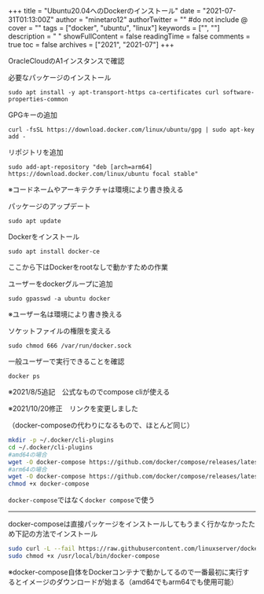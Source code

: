 +++
title = "Ubuntu20.04へのDockerのインストール"
date = "2021-07-31T01:13:00Z"
author = "minetaro12"
authorTwitter = "" #do not include @
cover = ""
tags = ["docker", "ubuntu", "linux"]
keywords = ["", ""]
description = " "
showFullContent = false
readingTime = false
comments = true
toc = false
archives = ["2021", "2021-07"]
+++

OracleCloudのA1インスタンスで確認

必要なパッケージのインストール

`sudo apt install -y apt-transport-https ca-certificates curl software-properties-common`

GPGキーの追加

`curl -fsSL https://download.docker.com/linux/ubuntu/gpg | sudo apt-key add -`

リポジトリを追加

`sudo add-apt-repository "deb [arch=arm64] https://download.docker.com/linux/ubuntu focal stable"`

※コードネームやアーキテクチャは環境により書き換える

パッケージのアップデート

`sudo apt update`

Dockerをインストール

`sudo apt install docker-ce`

ここから下はDockerをrootなしで動かすための作業

ユーザーをdockerグループに追加

`sudo gpasswd -a ubuntu docker`

※ユーザー名は環境により書き換える

ソケットファイルの権限を変える

`sudo chmod 666 /var/run/docker.sock`

一般ユーザーで実行できることを確認

`docker ps`

※2021/8/5追記　公式なものでcompose cliが使える

※2021/10/20修正　リンクを変更しました

（docker-composeの代わりになるもので、ほとんど同じ）

```bash
mkdir -p ~/.docker/cli-plugins
cd ~/.docker/cli-plugins
#amd64の場合
wget -O docker-compose https://github.com/docker/compose/releases/latest/download/docker-compose-linux-x86_64
#arm64の場合
wget -O docker-compose https://github.com/docker/compose/releases/latest/download/docker-compose-linux-aarch64
chmod +x docker-compose
```

`docker-compose`ではなく`docker compose`で使う

***

docker-composeは直接パッケージをインストールしてもうまく行かなかったため下記の方法でインストール

```bash
sudo curl -L --fail https://raw.githubusercontent.com/linuxserver/docker-docker-compose/master/run.sh -o /usr/local/bin/docker-compose
sudo chmod +x /usr/local/bin/docker-compose
```

※docker-compose自体をDockerコンテナで動かしてるので一番最初に実行するとイメージのダウンロードが始まる（amd64でもarm64でも使用可能）
